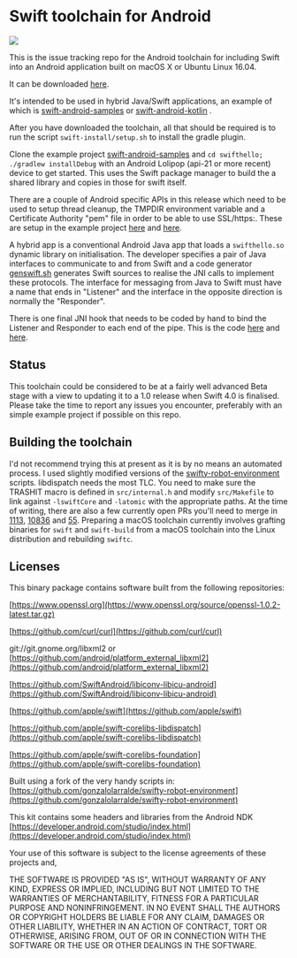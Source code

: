 # Swift toolchain for Android

![](http://johnholdsworth.com/swiftjava.png)

This is the issue tracking repo for the Android toolchain for including Swift into an Android application built on macOS X or Ubuntu Linux 16.04.

It can be downloaded [here](android_toolchain_4.1.0.tgz).

It's intended to be used in hybrid Java/Swift applications, an example of which is [swift-android-samples](https://github.com/SwiftJava/swift-android-samples) or [swift-android-kotlin](https://github.com/SwiftJava/swift-android-kotlin) .

After you have downloaded the toolchain, all that should be required is to run the script `swift-install/setup.sh` to install the gradle plugin.

Clone the example project [swift-android-samples](https://github.com/SwiftJava/swift-android-samples) and `cd swifthello; ./gradlew installDebug` with an Android Lolipop (api-21 or more recent) device to get started. This uses the Swift package manager to build the a shared library and copies in those for swift itself.

There are a couple of Android specific APIs in this release which need to be used to setup thread cleanup, the TMPDIR environment variable and a Certificate Authority "pem" file in order to be able to use SSL/https:. These are setup in the example project [here](https://github.com/SwiftJava/swift-android-samples/blob/master/swifthello/src/main/java/net/zhuoweizhang/swifthello/SwiftHello.java#L44) and [here](https://github.com/SwiftJava/swift-android-samples/blob/master/swifthello/src/main/swift/Sources/main.swift#L20).

A hybrid app is a conventional Android Java app that loads a `swifthello.so` dynamic library on initialisation. The developer specifies a pair of Java interfaces to communicate to and from Swift and a code generator [genswift.sh](https://github.com/SwiftJava/SwiftJava/blob/master/genswift.sh) generates Swift sources to realise the JNI calls to implement these protocols. The interface for messaging from Java to Swift must have a name that ends in "Listener" and the interface in the opposite direction is normally the "Responder".

There is one final JNI hook that needs to be coded by hand to bind the Listener and Responder to each end of the pipe. This is the code [here](https://github.com/SwiftJava/swift-android-samples/blob/master/swifthello/src/main/java/net/zhuoweizhang/swifthello/SwiftHello.java#L85) and [here](https://github.com/SwiftJava/swift-android-samples/blob/master/swifthello/src/main/swift/Sources/main.swift#L10).

## Status

This toolchain could be considered to be at a fairly well advanced Beta stage with a view to updating it to a 1.0 release when Swift 4.0 is finalised. Please take the time to report any issues you encounter, preferably with an simple example project if possible on this repo.

## Building the toolchain

I'd not recommend trying this at present as it is by no means an automated process. I used slightly modified versions of the [swifty-robot-environment](https://github.com/gonzalolarralde/swifty-robot-environment) scripts. libdispatch needs the most TLC. You need to make sure the TRASHIT macro is defined in `src/internal.h` and modify `src/Makefile` to link against `-lswiftCore` and `-latomic` with the appropriate paths. At the time of writing, there are also a few currently open PRs you'll need to merge in [1113](https://github.com/apple/swift-corelibs-foundation/pull/1113), [10836](https://github.com/apple/swift/pull/10836) and [55](https://github.com/apple/swift-llvm/pull/55). Preparing a macOS toolchain currently involves grafting binaries for `swift` and `swift-build` from a macOS toolchain into the Linux distribution and rebuilding `swiftc`.

## Licenses

This binary package contains software built from the following repositories:

[https://www.openssl.org](https://www.openssl.org/source/openssl-1.0.2-latest.tar.gz)

[https://github.com/curl/curl](https://github.com/curl/curl)

git://git.gnome.org/libxml2 or
[https://github.com/android/platform_external_libxml2](https://github.com/android/platform_external_libxml2)

[https://github.com/SwiftAndroid/libiconv-libicu-android](https://github.com/SwiftAndroid/libiconv-libicu-android)

[https://github.com/apple/swift](https://github.com/apple/swift)

[https://github.com/apple/swift-corelibs-libdispatch](https://github.com/apple/swift-corelibs-libdispatch)

[https://github.com/apple/swift-corelibs-foundation](https://github.com/apple/swift-corelibs-foundation)

Built using a fork of the very handy scripts in:
[https://github.com/gonzalolarralde/swifty-robot-environment](https://github.com/gonzalolarralde/swifty-robot-environment)

This kit contains some headers and libraries from the Android NDK
[https://developer.android.com/studio/index.html](https://developer.android.com/studio/index.html)

Your use of this software is subject to the license agreements of these projects and,

THE SOFTWARE IS PROVIDED "AS IS", WITHOUT WARRANTY OF ANY KIND, EXPRESS OR IMPLIED, 
INCLUDING BUT NOT LIMITED TO THE WARRANTIES OF MERCHANTABILITY, FITNESS FOR A PARTICULAR 
PURPOSE AND NONINFRINGEMENT. IN NO EVENT SHALL THE AUTHORS OR COPYRIGHT HOLDERS BE LIABLE 
FOR ANY CLAIM, DAMAGES OR OTHER LIABILITY, WHETHER IN AN ACTION OF CONTRACT, TORT OR OTHERWISE, 
ARISING FROM, OUT OF OR IN CONNECTION WITH THE SOFTWARE OR THE USE OR OTHER DEALINGS IN THE SOFTWARE.
